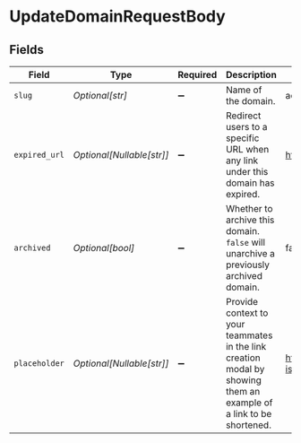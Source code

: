 # UpdateDomainRequestBody


## Fields

| Field                                                                                                              | Type                                                                                                               | Required                                                                                                           | Description                                                                                                        | Example                                                                                                            |
| ------------------------------------------------------------------------------------------------------------------ | ------------------------------------------------------------------------------------------------------------------ | ------------------------------------------------------------------------------------------------------------------ | ------------------------------------------------------------------------------------------------------------------ | ------------------------------------------------------------------------------------------------------------------ |
| `slug`                                                                                                             | *Optional[str]*                                                                                                    | :heavy_minus_sign:                                                                                                 | Name of the domain.                                                                                                | acme.com                                                                                                           |
| `expired_url`                                                                                                      | *Optional[Nullable[str]]*                                                                                          | :heavy_minus_sign:                                                                                                 | Redirect users to a specific URL when any link under this domain has expired.                                      | https://acme.com/expired                                                                                           |
| `archived`                                                                                                         | *Optional[bool]*                                                                                                   | :heavy_minus_sign:                                                                                                 | Whether to archive this domain. `false` will unarchive a previously archived domain.                               | false                                                                                                              |
| `placeholder`                                                                                                      | *Optional[Nullable[str]]*                                                                                          | :heavy_minus_sign:                                                                                                 | Provide context to your teammates in the link creation modal by showing them an example of a link to be shortened. | https://dub.co/help/article/what-is-dub                                                                            |